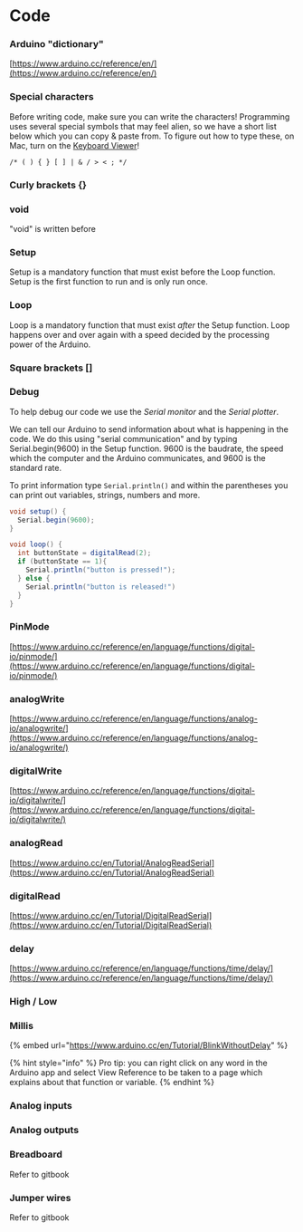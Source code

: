 # Code

### Arduino "dictionary"

[https://www.arduino.cc/reference/en/](https://www.arduino.cc/reference/en/)

### Special characters

Before writing code, make sure you can write the characters! Programming uses several special symbols that may feel alien, so we have a short list below which you can copy & paste from. To figure out how to type these, on Mac, turn on the [Keyboard Viewer](https://support.apple.com/en-euro/guide/mac-help/mchlp1015/mac)!

`/* ( ) { } [ ] | & / > < ; */`

### Curly brackets {}

### void

"void" is written before

### Setup

Setup is a mandatory function that must exist before the Loop function. Setup is the first function to run and is only run once.

### Loop

Loop is a mandatory function that must exist _after_ the Setup function. Loop happens over and over again with a speed decided by the processing power of the Arduino.

### Square brackets \[\]

### Debug

To help debug our code we use the _Serial monitor_ and the _Serial plotter_.

We can tell our Arduino to send information about what is happening in the code. We do this using "serial communication" and by typing Serial.begin\(9600\) in the Setup function. 9600 is the baudrate, the speed which the computer and the Arduino communicates, and 9600 is the standard rate.

To print information type `Serial.println()` and within the parentheses you can print out variables, strings, numbers and more.

```csharp
void setup() {
  Serial.begin(9600);
}

void loop() {
  int buttonState = digitalRead(2);
  if (buttonState == 1){
    Serial.println("button is pressed!");
  } else {
    Serial.println("button is released!")
  }
}
```

### PinMode

[https://www.arduino.cc/reference/en/language/functions/digital-io/pinmode/](https://www.arduino.cc/reference/en/language/functions/digital-io/pinmode/)

### analogWrite

[https://www.arduino.cc/reference/en/language/functions/analog-io/analogwrite/](https://www.arduino.cc/reference/en/language/functions/analog-io/analogwrite/)

### digitalWrite

[https://www.arduino.cc/reference/en/language/functions/digital-io/digitalwrite/](https://www.arduino.cc/reference/en/language/functions/digital-io/digitalwrite/)

### analogRead

[https://www.arduino.cc/en/Tutorial/AnalogReadSerial](https://www.arduino.cc/en/Tutorial/AnalogReadSerial)

### digitalRead

[https://www.arduino.cc/en/Tutorial/DigitalReadSerial](https://www.arduino.cc/en/Tutorial/DigitalReadSerial)

### delay

[https://www.arduino.cc/reference/en/language/functions/time/delay/](https://www.arduino.cc/reference/en/language/functions/time/delay/)

### High / Low

### Millis

{% embed url="https://www.arduino.cc/en/Tutorial/BlinkWithoutDelay" %}

{% hint style="info" %}
Pro tip: you can right click on any word in the Arduino app and select View Reference to be taken to a page which explains about that function or variable.
{% endhint %}

### Analog inputs

### Analog outputs

### Breadboard

Refer to gitbook

### Jumper wires

Refer to gitbook

